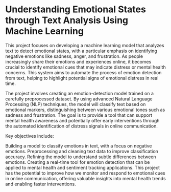 # Understanding Emotional States through Text Analysis Using Machine Learning
This project focuses on developing a machine learning model that analyzes text to detect emotional states, with a particular emphasis on identifying negative emotions like sadness, anger, and frustration. As people increasingly share their emotions and experiences online, it becomes crucial to identify emotional cues that may indicate distress or mental health concerns. This system aims to automate the process of emotion detection from text, helping to highlight potential signs of emotional distress in real time.

The project involves creating an emotion-detection model trained on a carefully preprocessed dataset. By using advanced Natural Language Processing (NLP) techniques, the model will classify text based on emotional markers, distinguishing between various emotional tones such as sadness and frustration. The goal is to provide a tool that can support mental health awareness and potentially offer early interventions through the automated identification of distress signals in online communication.

Key objectives include:

Building a model to classify emotions in text, with a focus on negative emotions.
Preprocessing and cleaning text data to improve classification accuracy.
Refining the model to understand subtle differences between emotions.
Creating a real-time tool for emotion detection that can be applied to mental health and sentiment tracking applications.
This project has the potential to improve how we monitor and respond to emotional cues in online communication, offering valuable insights into mental health trends and enabling faster interventions.
